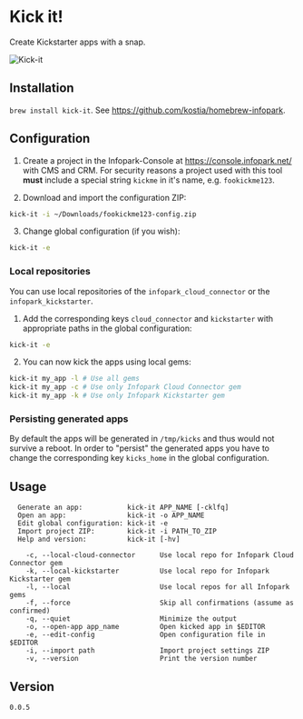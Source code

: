 # Kick it!

Create Kickstarter apps with a snap.

![Kick-it](https://raw.github.com/kostia/kick-it/master/kick-it.png)

## Installation

`brew install kick-it`. See https://github.com/kostia/homebrew-infopark.

## Configuration

1. Create a project in the Infopark-Console at https://console.infopark.net/ with CMS and CRM.
For security reasons a project used with this tool __must__ include a special string `kickme`
in it's name, e.g. `fookickme123`.

2. Download and import the configuration ZIP:
```bash
kick-it -i ~/Downloads/fookickme123-config.zip
```

3. Change global configuration (if you wish):
```bash
kick-it -e
```

### Local repositories

You can use local repositories of the `infopark_cloud_connector` or the `infopark_kickstarter`.

1. Add the corresponding keys `cloud_connector` and `kickstarter` with appropriate paths in the global configuration:
```bash
kick-it -e
```

2. You can now kick the apps using local gems:
```bash
kick-it my_app -l # Use all gems
kick-it my_app -c # Use only Infopark Cloud Connector gem
kick-it my_app -k # Use only Infopark Kickstarter gem
```

### Persisting generated apps

By default the apps will be generated in `/tmp/kicks` and thus would not survive a reboot.
In order to "persist" the generated apps you have to change the
corresponding key `kicks_home` in the global configuration.

## Usage

```
  Generate an app:           kick-it APP_NAME [-cklfq]
  Open an app:               kick-it -o APP_NAME
  Edit global configuration: kick-it -e
  Import project ZIP:        kick-it -i PATH_TO_ZIP
  Help and version:          kick-it [-hv]

    -c, --local-cloud-connector      Use local repo for Infopark Cloud Connector gem
    -k, --local-kickstarter          Use local repo for Infopark Kickstarter gem
    -l, --local                      Use local repos for all Infopark gems
    -f, --force                      Skip all confirmations (assume as confirmed)
    -q, --quiet                      Minimize the output
    -o, --open-app app_name          Open kicked app in $EDITOR
    -e, --edit-config                Open configuration file in $EDITOR
    -i, --import path                Import project settings ZIP
    -v, --version                    Print the version number
```

## Version

`0.0.5`
